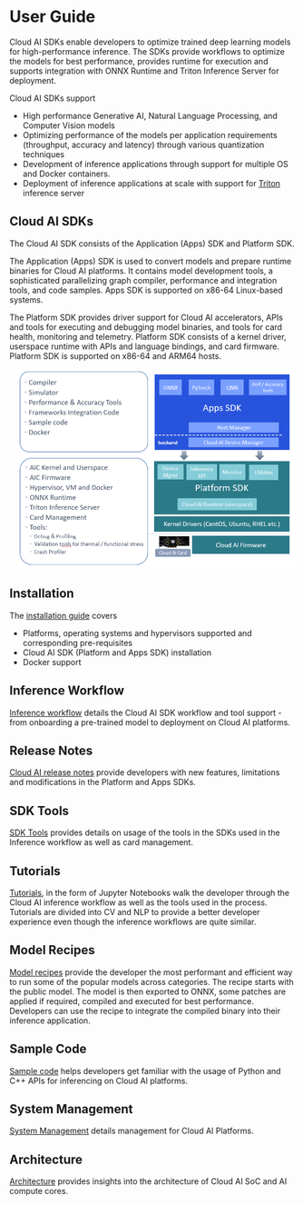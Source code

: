 # User Guide

Cloud AI SDKs enable developers to optimize trained deep learning models for high-performance inference. The SDKs provide workflows to optimize the models for best performance,  provides runtime for execution and supports integration with ONNX Runtime and Triton Inference Server for deployment.

Cloud AI SDKs support

- High performance Generative AI, Natural Language Processing, and Computer Vision models
- Optimizing performance of the models per application requirements (throughput, accuracy and latency) through various quantization techniques
- Development of inference applications through support for multiple OS and Docker containers.  
- Deployment of inference applications at scale with support for [Triton](https://github.com/triton-inference-server/server) inference server

## Cloud AI SDKs
The Cloud AI SDK consists of the Application (Apps) SDK and Platform SDK.

The Application (Apps) SDK is used to convert models and prepare runtime binaries for Cloud AI platforms.  It contains model development tools, a sophisticated parallelizing graph compiler, performance and integration tools, and code samples. Apps SDK is supported on x86-64 Linux-based systems.

The Platform SDK provides driver support for Cloud AI accelerators, APIs and tools for executing and debugging model binaries, and tools for card health, monitoring and telemetry. Platform SDK consists of a kernel driver, userspace runtime with APIs and language bindings, and card firmware. Platform SDK is supported on x86-64 and ARM64 hosts.  

![Cloud AI SDK](../images/Plat_Apps_SDK.png) 

## Installation
The [installation guide](Installation/index.md) covers

- Platforms, operating systems and hypervisors supported and corresponding pre-requisites
- Cloud AI SDK (Platform and Apps SDK) installation
- Docker support

## Inference Workflow
[Inference workflow](Inference-Workflow/index.md) details the Cloud AI SDK workflow and tool support - from onboarding a pre-trained model to deployment on Cloud AI platforms. 

## Release Notes
[Cloud AI release notes](https://docs.qualcomm.com/bundle/80-PT790-93/resource/80-PT790-93.pdf) provide developers with new features, limitations and modifications in the Platform and Apps SDKs.

## SDK Tools 
[SDK Tools](https://docs.qualcomm.com/bundle/publicresource/topics/80-PT790-993B) provides details on usage of the tools in the SDKs used in the Inference workflow as well as card management. 

## Tutorials
[Tutorials](https://github.com/quic/cloud-ai-sdk/tree/1.12/tutorials), in the form of Jupyter Notebooks walk the developer through the Cloud AI inference workflow as well as the tools used in the process. Tutorials are divided into CV and NLP to provide a better developer experience even though the inference workflows are quite similar. 

## Model Recipes
[Model recipes](https://github.com/quic/cloud-ai-sdk/tree/1.12/models) provide the developer the most performant and efficient way to run some of the popular models across categories. The recipe starts with the public model. The model is then exported to ONNX, some patches are applied if required, compiled and executed for best performance. Developers can use the recipe to integrate the compiled binary into their inference application.   

## Sample Code
[Sample code](https://github.com/quic/cloud-ai-sdk/tree/1.12/samples) helps developers get familiar with the usage of Python and C++ APIs for inferencing on Cloud AI platforms. 

## System Management 
[System Management](System-Management/system-management.md) details management for Cloud AI Platforms. 

## Architecture 
[Architecture](Architecture/index.md) provides insights into the architecture of Cloud AI SoC and AI compute cores. 





